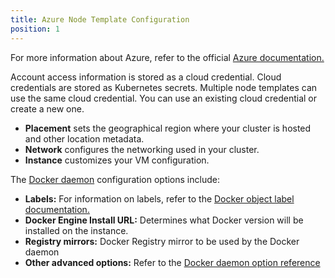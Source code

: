 ```yaml
---
title: Azure Node Template Configuration
position: 1
---
```


For more information about Azure, refer to the official [Azure documentation.](https://docs.microsoft.com/en-us/azure/?product=featured)

Account access information is stored as a cloud credential. Cloud credentials are stored as Kubernetes secrets. Multiple node templates can use the same cloud credential. You can use an existing cloud credential or create a new one. 

- **Placement** sets the geographical region where your cluster is hosted and other location metadata.
- **Network** configures the networking used in your cluster.
- **Instance** customizes your VM configuration.

The [Docker daemon](https://docs.docker.com/engine/docker-overview/#the-docker-daemon) configuration options include:

- **Labels:** For information on labels, refer to the [Docker object label documentation.](https://docs.docker.com/config/labels-custom-metadata/)
- **Docker Engine Install URL:** Determines what Docker version will be installed on the instance.
- **Registry mirrors:** Docker Registry mirror to be used by the Docker daemon
- **Other advanced options:** Refer to the [Docker daemon option reference](https://docs.docker.com/engine/reference/commandline/dockerd/)